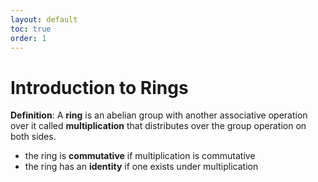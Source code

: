 ```yaml
---
layout: default
toc: true
order: 1
---
```


# Introduction to Rings

**Definition**: A **ring** is an abelian group with another associative operation over it called **multiplication** that distributes over the group operation on both sides.
* the ring is **commutative** if multiplication is commutative
* the ring has an **identity** if one exists under multiplication


